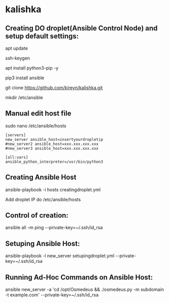 # kalishka
## Creating DO droplet(Ansible Control Node) and setup default settings:
apt update

ssh-keygen

apt install python3-pip -y

pip3 install ansible

git clone https://github.com/kireyn/kalishka.git

mkdir /etc/ansible
## Manual edit host file
sudo nano /etc/ansible/hosts

```
[servers]
new_server ansible_host=insertyourdropletip
#new_server2 ansible_host=xxx.xxx.xxx.xxx
#new_server3 ansible_host=xxx.xxx.xxx.xxx

[all:vars]
ansible_python_interpreter=/usr/bin/python3
```
## Creating Ansible Host
ansible-playbook -i hosts creatingdroplet.yml

Add droplet IP do /etc/ansible/hosts

## Control of creation:
ansible all -m ping --private-key=~/.ssh/id_rsa

## Setuping Ansible Host:
ansible-playbook -l new_server  setupingdroplet.yml --private-key=~/.ssh/id_rsa
## Running Ad-Hoc Commands on Ansible Host:
ansible new_server -a 'cd /opt/Osmedeus && ./osmedeus.py -m subdomain -t example.com'  --private-key=~/.ssh/id_rsa
